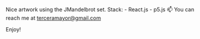 Nice artwork using the JMandelbrot set. Stack: - React.js - p5.js
📫 You can reach me at terceramayor@gmail.com

Enjoy!